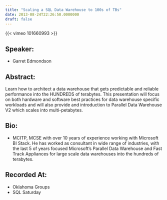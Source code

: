 ```yaml
---
title: "Scaling a SQL Data Warehouse to 100s of TBs"
date: 2013-08-24T22:26:50.0000000
draft: false
---
```


{{< vimeo 101660993 >}}

## Speaker:

 - Garret Edmondson

## Abstract:

<p>Learn how to architect a data warehouse that gets predictable and reliable performance into the HUNDREDS of terabytes. This presentation will focus on both hardware and software best practices for data warehouse specific workloads and will also provide and introduction to Parallel Data Warehouse V2 which scales into multi-petabytes.</p>

## Bio:

 - <p>MCITP, MCSE with over 10 years of experience working with Microsoft BI Stack. He has worked as consultant in wide range of industries, with the last 5 of years focused Microsoft’s Parallel Data Warehouse and Fast Track Appliances for large scale data warehouses into the hundreds of terabytes. </p>

## Recorded At:

 - Oklahoma Groups
 - SQL Saturday

